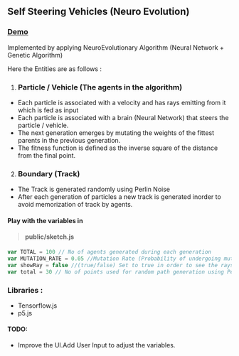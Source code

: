 ## Self Steering Vehicles (Neuro Evolution)
### [Demo](https://arnabaghorai.github.io/Neuro-Evolution-Self-Steering-Vehicles/)


Implemented by applying NeuroEvolutionary Algorithm (Neural Network + Genetic Algorithm) 

Here the Entities are as follows :
1. ### Particle / Vehicle (The agents in the algorithm) 
  - Each particle is associated with a velocity and has rays emitting from it which is fed as input
  - Each particle is associated with a brain (Neural Network) that steers the particle / vehicle.
  - The next generation emerges by mutating the weights of the fittest parents in the previous generation.
  - The fitness function is defined as the inverse square of the distance from the final point.
2. ### Boundary (Track)
  - The Track is generated randomly using Perlin Noise
  - After each generation of particles a new track is generated inorder to avoid memorization of track by agents.
#### Play with the variables in 
> #### public/sketch.js
```javascript
var TOTAL = 100 // No of agents generated during each generation
var MUTATION_RATE = 0.05 //Mutation Rate (Probability of undergoing mutation)
var showRay = false //(true/false) Set to true in order to see the rays
var total = 30 // No of points used for random path generation using Perlin Noise .Greater the value of total the more complex the track is generated.


```

### Libraries :
- Tensorflow.js
- p5.js

#### TODO:
- Improve the UI.Add User Input to adjust the variables.
